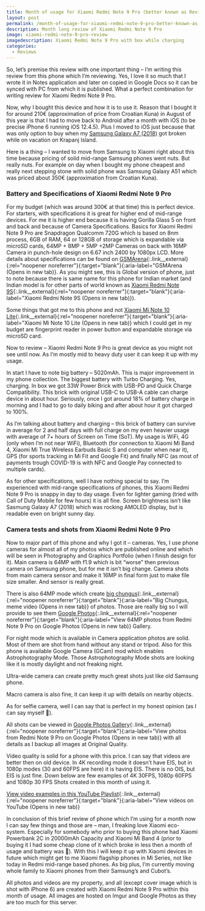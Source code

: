 ```yaml
---
title: Month of usage for Xiaomi Redmi Note 9 Pro (better known as Review of phone)
layout: post
permalink: /month-of-usage-for-xiaomi-redmi-note-9-pro-better-known-as-review-of-phone/
description: Month long review of Xiaomi Redmi Note 9 Pro
image: xiaomi-redmi-note-9-pro-review
imagedescription: Xiaomi Redmi Note 9 Pro with box while charging
categories:
  - Reviews
---
```

So, let&#8217;s premise this review with one important thing &#8211; I&#8217;m writing this review from this phone which I&#8217;m reviewing. Yes, I love it so much that I wrote it in Notes application and later on copied in Google Docs so it can be synced with PC from which it is published. What a perfect combination for writing review for Xiaomi Redmi Note 9 Pro.

Now, why I bought this device and how it is to use it. Reason that I bought it for around 210€ (approximation of price from Croatian Kuna) in August of this year is that I had to move back to Android after a month with iOS (to be precise iPhone 6 running iOS 12.4.5). Plus I moved to iOS just because that was only option to buy when my [Samsung Galaxy A7 (2018)](https://idzan.eu/long-term-review-of-samsung-galaxy-a7-2018/) got broken while on vacation on Krapanj Island.

Here is a thing &#8211; I wanted to move from Samsung to Xiaomi right about this time because pricing of solid mid-range Samsung phones went nuts. But really nuts. For example on day when I bought my phone cheapest and really next stepping stone with solid phone was Samsung Galaxy A51 which was priced about 350€ (approximation from Croatian Kuna).

### Battery and Specifications of Xiaomi Redmi Note 9 Pro

For my budget (which was around 300€ at that time) this is perfect device. For starters, with specifications it is great for higher end of mid-range devices. For me it is higher end because it is having Gorilla Glass 5 on front and back and because of Camera Specifications. Basics for Xiaomi Redmi Note 9 Pro are Snapdragon Qualcomm 720G which is based on 8nm process, 6GB of RAM, 64 or 128GB of storage which is expandable via microSD cards, 64MP + 8MP + 5MP +2MP Cameras on back with 16MP Camera in punch-hole design on 6.67 inch 2400 by 1080px LCD. More details about specifications can be found on [GSMArena](https://www.gsmarena.com/xiaomi_redmi_note_9_pro-10217.php){:.link__external}{:rel="noopener noreferrer"}{:target="blank"}{:aria-label="GSMArena (Opens in new tab)}. As you might see, this is Global version of phone, just to note because there is same name for this phone for Indian market (and Indian model is for other parts of world known as [Xiaomi Redmi Note 9S](https://www.gsmarena.com/xiaomi_redmi_note_9s-10147.php){:.link__external}{:rel="noopener noreferrer"}{:target="blank"}{:aria-label="Xiaomi Redmi Note 9S (Opens in new tab)}).

Some things that got me to this phone and not [Xiaomi Mi Note 10 Lite](https://www.gsmarena.com/xiaomi_mi_note_10_lite-10183.php){:.link__external}{:rel="noopener noreferrer"}{:target="blank"}{:aria-label="Xiaomi Mi Note 10 Lite (Opens in new tab)} which I could get in my budget are fingerprint reader in power button and expandable storage via microSD card.

Now to review &#8211; Xiaomi Redmi Note 9 Pro is great device as you might not see until now. As I&#8217;m mostly mid to heavy duty user it can keep it up with my usage.

In start I have to note big battery &#8211; 5020mAh. This is major improvement in my phone collection. The biggest battery with Turbo Charging. Yes, charging. In box we got 33W Power Brick with USB-PD and Quick Charge Compatibility. This brick with original USB-C to USB-A cable can charge device in about hour. Seriously, once I got around 18% of battery charge in morning and I had to go to daily biking and after about hour it got charged to 100%.

As I&#8217;m talking about battery and charging &#8211; this brick of battery can survive in average for 2 and half days with full charge on my even heavier usage with average of 7+ hours of Screen on Time (SoT). My usage is WiFi, 4G (only when I&#8217;m not near WiFi), Bluetooth (for connection to Xiaomi Mi Band 4, Xiaomi Mi True Wireless Earbuds Basic S and computer when near it), GPS (for sports tracking in Mi Fit and Google Fit) and finally NFC (as most of payments trough COVID-19 is with NFC and Google Pay connected to multiple cards).

As for other specifications, well I have nothing special to say. I&#8217;m experienced with mid-range specifications of phones, this Xiaomi Redmi Note 9 Pro is snappy in day to day usage. Even for lighter gaming (tried with Call of Duty Mobile for few hours) it is all fine. Screen brightness isn&#8217;t like Sasmung Galaxy A7 (2018) which was rocking AMOLED display, but is readable even on bright sunny day.

### Camera tests and shots from Xiaomi Redmi Note 9 Pro

Now to major part of this phone and why I got it &#8211; cameras. Yes, I use phone cameras for almost all of my photos which are published online and which will be seen in Photography and Graphics Portfolio (when I finish design for it). Main camera is 64MP with f1.9 which is bit &#8220;worse&#8221; then previous camera on Samsung phone, but for me it isn&#8217;t big change. Camera shots from main camera sensor and make it 16MP in final form just to make file size smaller. And sensor is really great.

There is also 64MP mode which create [big chungus](https://www.youtube.com/watch?v=6YDoowoYzOI){:.link__external}{:rel="noopener noreferrer"}{:target="blank"}{:aria-label="Big Chungus, meme video (Opens in new tab)} of photos. Those are really big so I will provide to see them [Google Photos](https://photos.app.goo.gl/Zg1uYFcm3gTK1VLf7){:.link__external}{:rel="noopener noreferrer"}{:target="blank"}{:aria-label="View 64MP photos from Redmi Note 9 Pro on Google Photos (Opens in new tab)} Gallery.

For night mode which is available in Camera application photos are solid. Most of them are shot from hand without any stand or tripod. Also for this phone is available Google Camera (GCam) mod which enables Astrophotography Mode. Those Astrophotography Mode shots are looking like it is mostly daylight and not freaking night.

Ultra-wide camera can create pretty much great shots just like old Samsung phone.

Macro camera is also fine, it can keep it up with details on nearby objects.

As for selfie camera, well I can say that is perfect in my honest opinion (as I can say myself 🤣).

All shots can be viewed in [Google Photos Gallery](https://photos.app.goo.gl/uUhjembAFvYJU8hq8){:.link__external}{:rel="noopener noreferrer"}{:target="blank"}{:aria-label="View photos from Redmi Note 9 Pro on Google Photos (Opens in new tab)} with all details as I backup all images at Original Quality.

Video quality is solid for a phone with this price. I can say that videos are better then on old device. In 4K recording mode it doesn&#8217;t have EIS, but in 1080p modes (30 and 60FPS are here) it is having EIS. There is no OIS, but EIS is just fine. Down below are few examples of 4K 30FPS, 1080p 60FPS and 1080p 30 FPS Shots created in this month of using it.

[View video examples in this YouTube Playlist](https://www.youtube.com/watch?v=DquFrR1G258&list=PLjZBK267PpJFMgFR-ZnDgKO74ckpYtlAf){:.link__external}{:rel="noopener noreferrer"}{:target="blank"}{:aria-label="View videos on YouTube (Opens in new tab)}

In conclusion of this brief review of phone which I&#8217;m using for a month now I can say few things and those are &#8211; man, I freaking love Xiaomi eco-system. Especially for somebody who prior to buying this phone had Xiaomi Powerbank 2C in 20000mAh Capacity and Xiaomi Mi Band 4 (prior to buying it I had some cheap clone of it which broke in less then a month of usage and battery was 💩). With this I will keep it up with Xiaomi devices in future which might get to me Xiaomi flagship phones in Mi Series, not like today in Redmi mid-range based phones. As big plus, I&#8217;m currently moving whole family to Xiaomi phones from their Samsung&#8217;s and Cubot&#8217;s.

All photos and videos are my property, and all (except cover image which is shot with iPhone 6) are created with Xiaomi Redmi Note 9 Pro within this month of usage. All images are hosted on Imgur and Google Photos as they are too much for this server.
